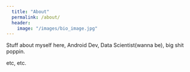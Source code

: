 ```yaml
---
  title: "About"
  permalink: /about/
  header:
    image: "/images/bio_image.jpg"
---
```


Stuff about myself here, Android Dev, Data Scientist(wanna be), big shit poppin.

etc, etc.
